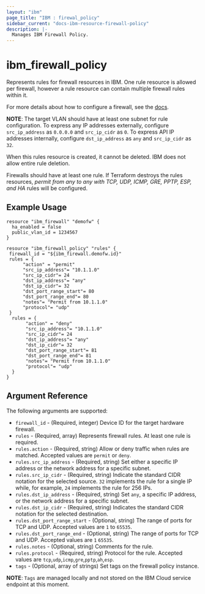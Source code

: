 ```yaml
---
layout: "ibm"
page_title: "IBM : firewal_policy"
sidebar_current: "docs-ibm-resource-firewall-policy"
description: |-
  Manages IBM Firewall Policy.
---
```


# ibm\_firewall_policy

Represents rules for firewall resources in IBM. One rule resource is allowed per firewall, however a rule resource can contain multiple firewall rules within it. 

For more details about how to configure a firewall, see the [docs](https://knowledgelayer.softlayer.com/procedure/configure-hardware-firewall-dedicated).

**NOTE**: The target VLAN should have at least one subnet for rule configuration. To express any IP addresses externally, configure `src_ip_address` as `0.0.0.0` and `src_ip_cidr` as `0`. To express API IP addresses internally, configure `dst_ip_address` as `any` and `src_ip_cidr` as `32`. 

When this rules resource is created, it cannot be deleted. IBM does not allow entire rule deletion. 

Firewalls should have at least one rule. If Terraform destroys the rules resources, _permit from any to any with TCP, UDP, ICMP, GRE, PPTP, ESP, and HA_ rules will be configured. 
 
## Example Usage

```hcl
resource "ibm_firewall" "demofw" {
  ha_enabled = false
  public_vlan_id = 1234567
}

resource "ibm_firewall_policy" "rules" {
 firewall_id = "${ibm_firewall.demofw.id}"
 rules = {
      "action" = "permit"
      "src_ip_address"= "10.1.1.0"
      "src_ip_cidr"= 24
      "dst_ip_address"= "any"
      "dst_ip_cidr"= 32
      "dst_port_range_start"= 80
      "dst_port_range_end"= 80
      "notes"= "Permit from 10.1.1.0"
      "protocol"= "udp"
 }
  rules = {
       "action" = "deny"
       "src_ip_address"= "10.1.1.0"
       "src_ip_cidr"= 24
       "dst_ip_address"= "any"
       "dst_ip_cidr"= 32
       "dst_port_range_start"= 81
       "dst_port_range_end"= 81
       "notes"= "Permit from 10.1.1.0"
       "protocol"= "udp"
  }
}
```

## Argument Reference

The following arguments are supported:

* `firewall_id` - (Required, integer) Device ID for the target hardware firewall.
* `rules` - (Required, array) Represents firewall rules. At least one rule is required.
* `rules.action` - (Required, string) Allow or deny traffic when rules are matched. Accepted values are `permit` or `deny`.
* `rules.src_ip_address` - (Required, string) Set either a specific IP address or the network address for a specific subnet.
* `rules.src_ip_cidr` - (Required, string) Indicate the standard CIDR notation for the selected source. `32` implements the rule for a single IP while, for example, `24` implements the rule for 256 IPs.
* `rules.dst_ip_address` - (Required, string) Set `any`, a specific IP address, or the network address for a specific subnet.
* `rules.dst_ip_cidr` - (Required, string) Indicates the standard CIDR notation for the selected destination.
* `rules.dst_port_range_start` - (Optional, string) The range of ports for TCP and UDP. Accepted values are `1` to `65535`. 
* `rules.dst_port_range_end` - (Optional, string) The range of ports for TCP and UDP. Accepted values are `1` `65535`. 
* `rules.notes` - (Optional, string) Comments for the rule.
* `rules.protocol` - (Required, string) Protocol for the rule. Accepted values are `tcp`,`udp`,`icmp`,`gre`,`pptp`,`ah`,`esp`. 
* `tags` - (Optional, array of strings) Set tags on the firewall policy instance.

**NOTE**: `Tags` are managed locally and not stored on the IBM Cloud service endpoint at this moment.
    

